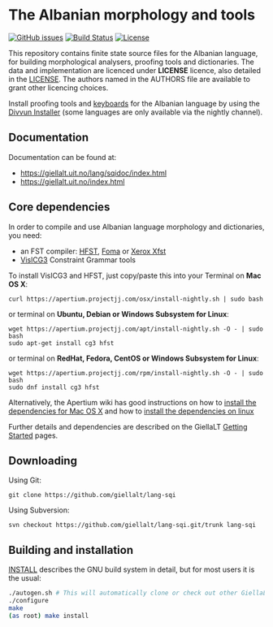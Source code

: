 The Albanian morphology and tools
==========================================

[![GitHub issues](https://img.shields.io/github/issues-raw/giellalt/lang-sqi)](https://github.com/giellalt/lang-sqi/issues)
[![Build Status](https://github.com/giellalt/lang-sqi/workflows/Speller%20CI+CD/badge.svg)](https://github.com/giellalt/lang-sqi/actions)
[![License](https://img.shields.io/github/license/giellalt/lang-sqi)](https://raw.githubusercontent.com/giellalt/lang-sqi/main/LICENSE)

This repository contains finite state source files for the Albanian language,
for building morphological analysers, proofing tools
and dictionaries. The data and implementation are licenced under __LICENSE__
licence, also detailed in the
[LICENSE](https://github.com/giellalt/lang-sqi/blob/main/LICENSE). The
authors named in the AUTHORS file are available to grant other licencing
choices.

Install proofing tools and [keyboards](https://github.com/giellalt/keyboard-sqi)
for the Albanian language by using the [Divvun Installer](http://divvun.no)
(some languages are only available via the nightly channel).

Documentation
-------------

Documentation can be found at:

-   <https://giellalt.uit.no/lang/sqidoc/index.html>
-   <https://giellalt.uit.no/index.html>

Core dependencies
-----------------

In order to compile and use Albanian language morphology and
dictionaries, you need:

- an FST compiler: [HFST](https://github.com/hfst/hfst), [Foma](https://github.com/mhulden/foma) or [Xerox Xfst](https://web.stanford.edu/~laurik/fsmbook/home.html)
- [VislCG3](https://visl.sdu.dk/svn/visl/tools/vislcg3/trunk) Constraint Grammar tools

To install VislCG3 and HFST, just copy/paste this into your Terminal on **Mac OS X**:

```
curl https://apertium.projectjj.com/osx/install-nightly.sh | sudo bash
```

or terminal on **Ubuntu, Debian or Windows Subsystem for Linux**:

```
wget https://apertium.projectjj.com/apt/install-nightly.sh -O - | sudo bash
sudo apt-get install cg3 hfst
```

or terminal on **RedHat, Fedora, CentOS or Windows Subsystem for Linux**:

```
wget https://apertium.projectjj.com/rpm/install-nightly.sh -O - | sudo bash
sudo dnf install cg3 hfst
```

Alternatively, the Apertium wiki has good instructions on how to [install the dependencies for Mac
OS X](https://wiki.apertium.org/wiki/Apertium_on_Mac_OS_X) and how to [install
the dependencies on
linux](https://wiki.apertium.org/wiki/Installation_of_grammar_libraries)

Further details and dependencies are described on the GiellaLT [Getting Started](https://giellalt.uit.no/infra/GettingStarted.html) pages.

Downloading
-----------

Using Git:
```
git clone https://github.com/giellalt/lang-sqi
```

Using Subversion:
```
svn checkout https://github.com/giellalt/lang-sqi.git/trunk lang-sqi
```

Building and installation
-------------------------

[INSTALL](https://github.com/giellalt/lang-sqi/blob/main/INSTALL)
describes the GNU build system in detail, but for most users it is the usual:

```sh
./autogen.sh # This will automatically clone or check out other GiellaLT dependencies
./configure
make
(as root) make install
```
